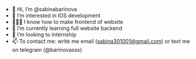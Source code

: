 - 👋 Hi, I’m @sabinabarinova
- 👀 I’m interested in IOS development
- 👩🏻‍💻 I know how to make frontend of website
- 🌱 I’m currently learning full website backend 
- 💞️ I’m looking to internship
- 📫 To contact me: write me email (sabina301001@gmail.com) or text me on telegram (@barinovasss)

<!---
sabinabarinova/sabinabarinova is a ✨ special ✨ repository because its `README.md` (this file) appears on your GitHub profile.
You can click the Preview link to take a look at your changes.
--->
